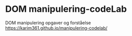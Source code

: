 # DOM manipulering-codeLab
DOM manipulering opgaver og forståelse
https://karim361.github.io/manipulering-codelab/
